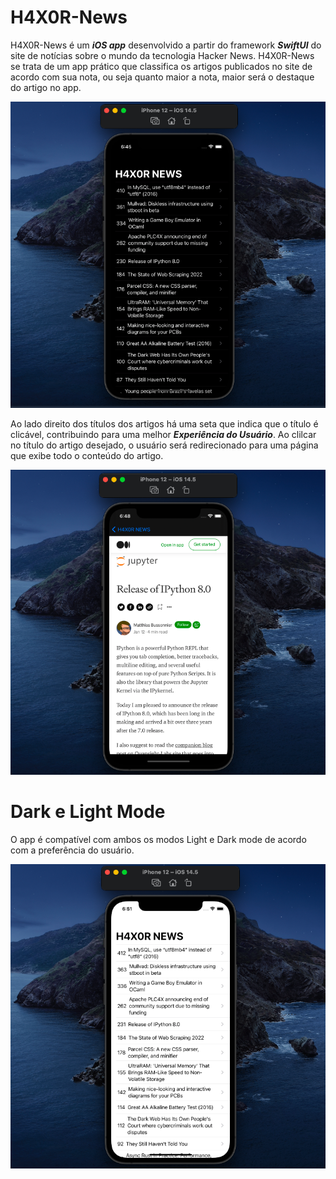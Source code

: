 # H4X0R-News
H4X0R-News é um **_iOS app_** desenvolvido a partir do framework **_SwiftUI_**  do site de notícias sobre o mundo da tecnologia Hacker News. H4X0R-News se trata de um app prático que classifica os artigos publicados no site de acordo com sua nota, ou seja quanto maior a nota, maior será o destaque do artigo no app. 

<img src="/img/homescreenDark.png">

Ao lado direito dos títulos dos artigos há uma seta que indica que o título é clicável, contribuindo para uma melhor **_Experiência do Usuário_**. Ao clilcar no título do artigo desejado, o usuário será redirecionado para uma página que exibe todo o conteúdo do artigo.

<img src="/img/page.png">

# Dark e Light Mode

O app é compatível com ambos os modos Light e Dark mode de acordo com a preferência do usuário. 

<img src="/img/homescreenLight.png">
